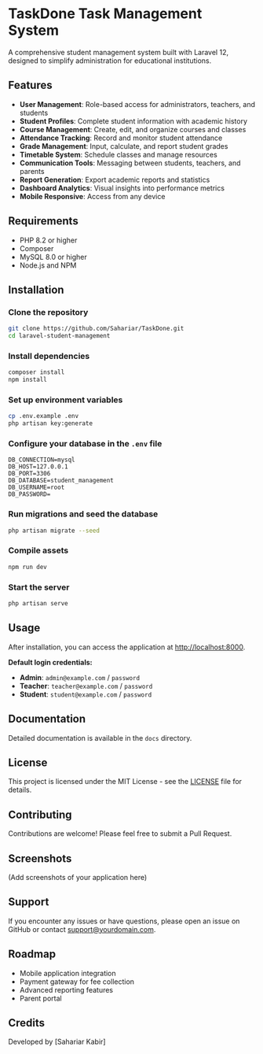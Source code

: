 # TaskDone Task Management System

A comprehensive student management system built with Laravel 12, designed to simplify administration for educational institutions.

## Features

- **User Management**: Role-based access for administrators, teachers, and students  
- **Student Profiles**: Complete student information with academic history  
- **Course Management**: Create, edit, and organize courses and classes  
- **Attendance Tracking**: Record and monitor student attendance  
- **Grade Management**: Input, calculate, and report student grades  
- **Timetable System**: Schedule classes and manage resources  
- **Communication Tools**: Messaging between students, teachers, and parents  
- **Report Generation**: Export academic reports and statistics  
- **Dashboard Analytics**: Visual insights into performance metrics  
- **Mobile Responsive**: Access from any device  

## Requirements

- PHP 8.2 or higher  
- Composer  
- MySQL 8.0 or higher  
- Node.js and NPM  

## Installation

### Clone the repository
```bash
git clone https://github.com/Sahariar/TaskDone.git
cd laravel-student-management
```

### Install dependencies
```bash
composer install
npm install
```

### Set up environment variables
```bash
cp .env.example .env
php artisan key:generate
```

### Configure your database in the `.env` file
```env
DB_CONNECTION=mysql
DB_HOST=127.0.0.1
DB_PORT=3306
DB_DATABASE=student_management
DB_USERNAME=root
DB_PASSWORD=
```

### Run migrations and seed the database
```bash
php artisan migrate --seed
```

### Compile assets
```bash
npm run dev
```

### Start the server
```bash
php artisan serve
```

## Usage

After installation, you can access the application at [http://localhost:8000](http://localhost:8000).

**Default login credentials:**
- **Admin**: `admin@example.com` / `password`
- **Teacher**: `teacher@example.com` / `password`
- **Student**: `student@example.com` / `password`

## Documentation

Detailed documentation is available in the `docs` directory.

## License

This project is licensed under the MIT License - see the [LICENSE](LICENSE) file for details.

## Contributing

Contributions are welcome! Please feel free to submit a Pull Request.

## Screenshots

(Add screenshots of your application here)

## Support

If you encounter any issues or have questions, please open an issue on GitHub or contact [support@yourdomain.com](mailto:support@yourdomain.com).

## Roadmap

- Mobile application integration  
- Payment gateway for fee collection  
- Advanced reporting features  
- Parent portal  

## Credits

Developed by [Sahariar Kabir]
